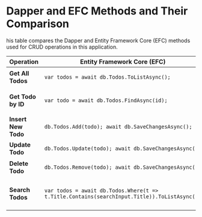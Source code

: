 # Dapper and EFC Methods and Their Comparison

his table compares the Dapper and Entity Framework Core (EFC) methods used for CRUD operations in this application.

| **Operation**       | **Entity Framework Core (EFC)**                                                             | **Dapper**                                                                                                                        |
| ------------------- | ------------------------------------------------------------------------------------------- | --------------------------------------------------------------------------------------------------------------------------------- |
| **Get All Todos**   | `var todos = await db.Todos.ToListAsync();`                                                 | `var todos = await db.QueryAsync<ToDo>("SELECT * FROM Todos");`                                                                   |
| **Get Todo by ID**  | `var todo = await db.Todos.FindAsync(id);`                                                  | `var todo = await db.QuerySingleOrDefaultAsync<ToDo>("SELECT * FROM Todos WHERE ToDoId = @Id", new { Id = id });`                 |
| **Insert New Todo** | `db.Todos.Add(todo); await db.SaveChangesAsync();`                                          | `await db.ExecuteAsync("INSERT INTO Todos (Title, Description, ...) VALUES (@Title, @Description, ...)", new { ... });`           |
| **Update Todo**     | `db.Todos.Update(todo); await db.SaveChangesAsync();`                                       | (No direct equivalent, you would write a `UPDATE` SQL query)                                                                      |
| **Delete Todo**     | `db.Todos.Remove(todo); await db.SaveChangesAsync();`                                       | `await db.ExecuteAsync("DELETE FROM Todos WHERE ToDoId = @Id", new { Id = id });`                                                 |
| **Search Todos**    | `var todos = await db.Todos.Where(t => t.Title.Contains(searchInput.Title)).ToListAsync();` | `var todos = await db.QueryAsync<ToDo>("SELECT * FROM Todos WHERE Title LIKE @Title", new { Title = $"%{searchInput.Title}%" });` |
